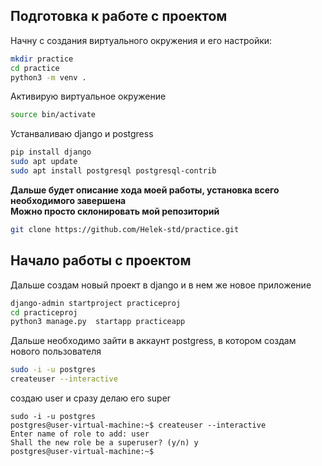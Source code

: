 ## Подготовка к работе с проектом
Начну с создания виртуального окружения и его настройки:
```bash
mkdir practice
cd practice
python3 -m venv .
```
Активирую виртуальное окружение 
```bash
source bin/activate
```
Устанваливаю django и postgress
```bash
pip install django
sudo apt update
sudo apt install postgresql postgresql-contrib
```

**Дальше будет описание хода моей работы, установка всего необходимого завершена**
<br>
**Можно просто склонировать мой репозиторий**
```bash
git clone https://github.com/Helek-std/practice.git
```

## Начало работы с проектом
Дальше создам новый проект в django и в нем же новое приложение
```bash
django-admin startproject practiceproj
cd practiceproj
python3 manage.py  startapp practiceapp
```
Дальше необходимо зайти в аккаунт postgress, в котором создам нового пользователя
```bash
sudo -i -u postgres
createuser --interactive
```
создаю user и сразу делаю его super
```console
sudo -i -u postgres
postgres@user-virtual-machine:~$ createuser --interactive
Enter name of role to add: user
Shall the new role be a superuser? (y/n) y
postgres@user-virtual-machine:~$ 

```
